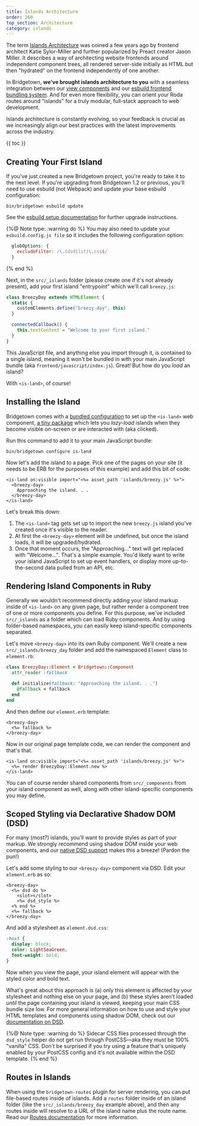 ```yaml
---
title: Islands Architecture
order: 260
top_section: Architecture
category: islands
---
```


The term [Islands Architecture](https://jasonformat.com/islands-architecture) was coined a few years ago by frontend architect Katie Sylor-Miller and further popularized by Preact creator Jason Miller. It describes a way of architecting website frontends around independent component trees, all rendered server-side initially as HTML but then "hydrated" on the frontend independently of one another.

In Bridgetown, **we've brought islands architecture to you** with a seamless integration between our [view components](/docs/components) and our [esbuild frontend bundling system](/docs/frontend-assets). And for even more flexibility, you can orient your Roda routes around "islands" for a truly modular, full-stack approach to web development.

Islands architecture is constantly evolving, so your feedback is crucial as we increasingly align our best practices with the latest improvements across the industry.

{{ toc }}

## Creating Your First Island

If you've just created a new Bridgetown project, you're ready to take it to the next level. If you're upgrading from Bridgetown 1.2 or previous, you'll need to use esbuild (not Webpack) and update your base esbuild configuration:

```shell
bin/bridgetown esbuild update
```

See the [esbuild setup documentation](/docs/frontend-assets#esbuild-setup) for further upgrade instructions.

{%@ Note type: :warning do %}
  You may also need to update your `esbuild.config.js file` so it includes the following configuration option:

  ```js
    globOptions: {
      excludeFilter: /\.(dsd|lit)\.css$/
    }
  ```
{% end %}

Next, in the `src/_islands` folder (please create one if it's not already present), add your first island "entrypoint" which we'll call `breezy.js`:

```js
class BreezyDay extends HTMLElement {
  static {
    customElements.define("breezy-day", this)
  }

  connectedCallback() {
    this.textContent = "Welcome to your first island."
  }
}
```

This JavaScript file, and anything else you import through it, is contained to a single island, meaning it won't be bundled in with your main JavaScript bundle (aka `frontend/javascript/index.js`). Great! But how do you _load_ an island?

With `<is-land>`, of course!

## Installing the Island

Bridgetown comes with a [bundled configuration](/docs/bundled-configurations) to set up the `<is-land>` web component, [a tiny package](https://is-land.11ty.dev) which lets you _lazy-load_ islands when they become visible on-screen or are interacted with (aka clicked).

Run this command to add it to your main JavaScript bundle:

```shell
bin/bridgetown configure is-land
```

Now let's add the island to a page. Pick one of the pages on your site (it needs to be ERB for the purposes of this example) and add this bit of code:

```erb
<is-land on:visible import="<%= asset_path 'islands/breezy.js' %>">
  <breezy-day>
    Approaching the island. . .
  </breezy-day>
</is-land>
```

Let's break this down:

1. The `<is-land>` tag gets set up to import the new `breezy.js` island you've created once it's visible to the reader.
2. At first the `<breezy-day>` element will be undefined, but once the island loads, it will be upgraded/hydrated.
3. Once that moment occurs, the "Approaching…" text will get replaced with "Welcome…". That's a simple example. You'd likely want to write your island JavaScript to set up event handlers, or display more up-to-the-second data pulled from an API, etc.

## Rendering Island Components in Ruby

Generally we wouldn't recommend directly adding your island markup inside of `<is-land>` on any given page, but rather render a component tree of one or more components you define. For this purpose, we've included `src/_islands` as a folder which can load Ruby components. And by using folder-based namespaces, you can easily keep island-specific components separated.

Let's move `<breezy-day>` into its own Ruby component. We'll create a new `src/_islands/breezy_day` folder and add the namespaced `Element` class to `element.rb`:

```ruby
class BreezyDay::Element < Bridgetown::Component
  attr_reader :fallback

  def initialize(fallback: "Approaching the island. . .")
    @fallback = fallback
  end
end
```

And then define our `element.erb` template:

```erb
<breezy-day>
  <%= fallback %>
</breezy-day>
```

Now in our original page template code, we can render the component and that's that.

```erb
<is-land on:visible import="<%= asset_path 'islands/breezy.js' %>">
  <%= render BreezyDay::Element.new %>
</is-land>
```

You can of course render shared components from `src/_components` from  your island component as well, along with other island-specific components you may define.

## Scoped Styling via Declarative Shadow DOM (DSD)

For many (most?) islands, you'll want to provide styles as part of your markup. We strongly recommend using shadow DOM inside your web components, and our [native DSD support](/docs/content/dsd) makes this a breeze! (Pardon the pun!)

Let's add some styling to our `<breezy-day>` component via DSD. Edit your `element.erb` as so:

```erb
<breezy-day>
  <%= dsd do %>
    <slot></slot>
    <%= dsd_style %>
  <% end %>
  <%= fallback %>
</breezy-day>
```

And add a stylesheet as `element.dsd.css`:

```css
:host {
  display: block;
  color: LightSeaGreen;
  font-weight: bold;
}
```

Now when you view the page, your island element will appear with the styled color and bold text.

What's great about this approach is (a) only this element is affected by your stylesheet and nothing else on your page, and (b) these styles aren't loaded _until_ the page containing your island is viewed, keeping your main CSS bundle size low. For more general information on how to use and style your HTML templates and components using shadow DOM, check out our [documentation on DSD](/docs/content/dsd).

{%@ Note type: :warning do %}
Sidecar CSS files processed through the `dsd_style` helper do not get run through PostCSS—aka they must be 100% "vanilla" CSS. Don't be surprised if you try using a feature that's uniquely enabled by your PostCSS config and it's not available within the DSD template.
{% end %}

## Routes in Islands

When using the `bridgetown-routes` plugin for server rendering, you can put file-based routes inside of islands. Add a `routes` folder inside of an island folder (like the `src/_islands/breezy_day` example above), and then any routes inside will resolve to a URL of the island name plus the route name. Read our [Routes documentation](/docs/routes) for more information.
